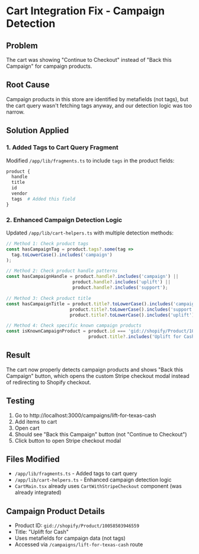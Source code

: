 # Cart Integration Fix - Campaign Detection

## Problem
The cart was showing "Continue to Checkout" instead of "Back this Campaign" for campaign products.

## Root Cause
Campaign products in this store are identified by metafields (not tags), but the cart query wasn't fetching tags anyway, and our detection logic was too narrow.

## Solution Applied

### 1. Added Tags to Cart Query Fragment
Modified `/app/lib/fragments.ts` to include `tags` in the product fields:
```graphql
product {
  handle
  title
  id
  vendor
  tags  # Added this field
}
```

### 2. Enhanced Campaign Detection Logic
Updated `/app/lib/cart-helpers.ts` with multiple detection methods:

```typescript
// Method 1: Check product tags
const hasCampaignTag = product.tags?.some(tag => 
  tag.toLowerCase().includes('campaign')
);

// Method 2: Check product handle patterns
const hasCampaignHandle = product.handle?.includes('campaign') || 
                         product.handle?.includes('uplift') ||
                         product.handle?.includes('support');

// Method 3: Check product title
const hasCampaignTitle = product.title?.toLowerCase().includes('campaign') ||
                        product.title?.toLowerCase().includes('support') ||
                        product.title?.toLowerCase().includes('uplift');

// Method 4: Check specific known campaign products
const isKnownCampaignProduct = product.id === 'gid://shopify/Product/10058503946559' ||
                               product.title?.includes('Uplift for Cash');
```

## Result
The cart now properly detects campaign products and shows "Back this Campaign" button, which opens the custom Stripe checkout modal instead of redirecting to Shopify checkout.

## Testing
1. Go to http://localhost:3000/campaigns/lift-for-texas-cash
2. Add items to cart
3. Open cart
4. Should see "Back this Campaign" button (not "Continue to Checkout")
5. Click button to open Stripe checkout modal

## Files Modified
- `/app/lib/fragments.ts` - Added tags to cart query
- `/app/lib/cart-helpers.ts` - Enhanced campaign detection logic
- `CartMain.tsx` already uses `CartWithStripeCheckout` component (was already integrated)

## Campaign Product Details
- Product ID: `gid://shopify/Product/10058503946559`
- Title: "Uplift for Cash"
- Uses metafields for campaign data (not tags)
- Accessed via `/campaigns/lift-for-texas-cash` route